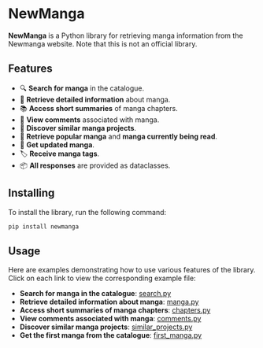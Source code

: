 # NewManga

**NewManga** is a Python library for retrieving manga information from the Newmanga website. Note that this is not an official library.

## Features

- 🔍 **Search for manga** in the catalogue.
- 📄 **Retrieve detailed information** about manga.
- 📚 **Access short summaries** of manga chapters.
- 💬 **View comments** associated with manga.
- 🔗 **Discover similar manga projects**.
- 🌟 **Retrieve popular manga** and **manga currently being read**.
- 🔄 **Get updated manga**.
- 🏷️ **Receive manga tags**.
- 📦 **All responses** are provided as dataclasses.

## Installing

To install the library, run the following command:

```bash
pip install newmanga
```

## Usage

Here are examples demonstrating how to use various features of the library. Click on each link to view the corresponding example file:

- **Search for manga in the catalogue**: [search.py](examples/search.py)
- **Retrieve detailed information about manga**: [manga.py](examples/manga.py)
- **Access short summaries of manga chapters**: [chapters.py](examples/chapters.py)
- **View comments associated with manga**: [comments.py](examples/comments.py)
- **Discover similar manga projects**: [similar_projects.py](examples/similar_projects.py)
- **Get the first manga from the catalogue**: [first_manga.py](examples/first_manga.py)
